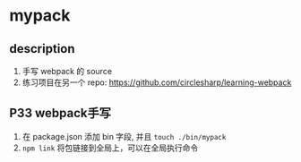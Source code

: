 # mypack

## description
1. 手写 webpack 的 source
2. 练习项目在另一个 repo: https://github.com/circlesharp/learning-webpack

## P33 webpack手写
1. 在 package.json 添加 bin 字段, 并且 `touch ./bin/mypack`
2. `npm link` 将包链接到全局上，可以在全局执行命令
